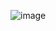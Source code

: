 
![image](https://user-images.githubusercontent.com/88375767/149632321-deb1b545-4351-428a-a08e-092d0645a341.png)
